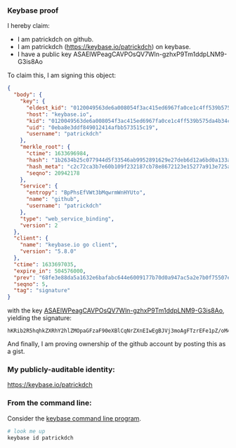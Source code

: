 ### Keybase proof

I hereby claim:

  * I am patrickdch on github.
  * I am patrickdch (https://keybase.io/patrickdch) on keybase.
  * I have a public key ASAElWPeagCAVPOsQV7Wln-gzhxP9Tm1ddpLNM9-G3is8Ao

To claim this, I am signing this object:

```json
{
  "body": {
    "key": {
      "eldest_kid": "0120049563de6a008054f3ac415ed6967fa0ce1c4ff539b575da4b34cf7e1b78acf00a",
      "host": "keybase.io",
      "kid": "0120049563de6a008054f3ac415ed6967fa0ce1c4ff539b575da4b34cf7e1b78acf00a",
      "uid": "0eba8e3ddf849012414afbb573515c19",
      "username": "patrickdch"
    },
    "merkle_root": {
      "ctime": 1633696984,
      "hash": "1b2634b25c077944d5f33546ab9952891629e27deb6d12a6bd0a133ad8ddacf82a94d588c7bb152e61f865a87c18eec9ce20644bb38e8c25af88db388950ad18",
      "hash_meta": "c2c72ca3b7e60b109f232187cb78e8672123e15277a913e725a9f5ffe765acaf",
      "seqno": 20942178
    },
    "service": {
      "entropy": "BpPhsEfVWt3bMqwrmWnHYUto",
      "name": "github",
      "username": "patrickdch"
    },
    "type": "web_service_binding",
    "version": 2
  },
  "client": {
    "name": "keybase.io go client",
    "version": "5.8.0"
  },
  "ctime": 1633697035,
  "expire_in": 504576000,
  "prev": "68fe3e88da5a1632e6bafabc644e6009177b70d0a947ac5a2e7b0f75507eeffd",
  "seqno": 5,
  "tag": "signature"
}
```

with the key [ASAElWPeagCAVPOsQV7Wln-gzhxP9Tm1ddpLNM9-G3is8Ao](https://keybase.io/patrickdch), yielding the signature:

```
hKRib2R5hqhkZXRhY2hlZMOpaGFzaF90eXBlCqNrZXnEIwEgBJVj3moAgFTzrEFe1pZ/oM4cT/U5tXXaSzTPfht4rPAKp3BheWxvYWTESpcCBcQgaP4+iNpaFjLmuvq8ZE5gCRd7cNCpR6xaLnsPdVB+7/3EIB/sItSFTY/W+TEKzdovkEyOXbzewQ/J4ryodYWF3qAKAgHCo3NpZ8RAzvvXHkih8owXpZwjeidWC9CbEJSkdOn19kC0OEK3U4SlM5IZd+8JEVAdiTHvai9/SvCvW/q4mHckdFAVesZ/DqhzaWdfdHlwZSCkaGFzaIKkdHlwZQildmFsdWXEIOKxqq/11xY29SrJdpM5kMsUZOxCTD21jtCydYc2zGLMo3RhZ80CAqd2ZXJzaW9uAQ==

```

And finally, I am proving ownership of the github account by posting this as a gist.

### My publicly-auditable identity:

https://keybase.io/patrickdch

### From the command line:

Consider the [keybase command line program](https://keybase.io/download).

```bash
# look me up
keybase id patrickdch
```
